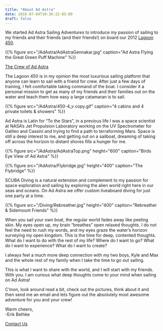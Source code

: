 ```yaml
---
title: "About Ad Astra"
date: 2016-07-04T10:36:22-05:00
draft: false
---
```


We started Ad Astra Sailing Adventures to introduce my passion of sailing to my friends and their friends (and their friends!) on board our 2012 [Lagoon 450](http://www.cata-lagoon.com/lagoon_450_uk.php).

{{% figure src="/AdAstra/AdAstraGennakar.jpg" caption="Ad Astra Flying the Great Green Puff Machine" %}}

<!--more-->
[The Crew of Ad Astra](/about/team)

The Lagoon 450 is in my opinion the most luxurious sailing platform that anyone can learn to sail with a friend for crew.   After just a few days of training, I felt comfortable taking command of the boat.  I consider it a personal mission to get as many of my friends and their families out on the water and teach them how easy a large catamaran is to sail.

{{% figure src="/AdAstra/450-4_v copy.gif" caption="4 cabins and 4 private toilets & showers" %}}

Ad Astra is Latin for “To the Stars”, in a previous life I was a space scientist at NASA’s Jet Propulsion Laboratory working on the UV Spectrometer for Galileo and Cassini and trying to find a path to terraforming Mars.  Space is still a deep interest to me, and getting out on a sailboat, dreaming of taking off across the horizon to distant shores fills a hunger for me.

{{% figure src="/AdAstra/AdAstraTop.png" height="600" caption="Birds Eye View of Ad Astra" %}}

{{% figure src="/AdAstra/Flybridge.jpg" height="400" caption="The Flybridge" %}}

SCUBA Diving is a natural extension and complement to my passion for space exploration and sailing by exploring the alien world right here in our seas and oceans.  On Ad Astra we offer custom liveaboard diving for just one party at a time.

{{% figure src="/Diving/Rebreather.jpg" height="400" caption="Rebreather & Sidemount Friends" %}}

When you sail your own boat, the regular world fades away like peeling skin.  My eyes open up, my brain “breathes” open relaxed thoughts.  I do not feel the need to rush my words, and my eyes graze the water’s horizon surveying my open kingdom.  This is the time for deep, contented thoughts.  What do I want to do with the rest of my life?  Where do I want to go? What do I want to experience?  What do I want to create?

I always feel a much more deep connection with my two boys, Kyle and Max and the whole rest of my family when I take the time to go out sailing.

This is what I want to share with the world, and I will start with my friends.  With you.  I am curious what deep thoughts come to your mind when sailing on Ad Astra!

C’mon, look around read a bit, check out the pictures, think about it and then send me an email and lets figure out the absolutely most awesome adventure for you and your crew!

Warm cheers,	
-Erik Bethke

[Contact Us](/about/contact)
